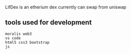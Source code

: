 LifDex is an etherium dex currently can swap from uniswap
## tools used for development

```
moralis web3
vs code
html5 css3 bootstrap
js
```

